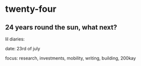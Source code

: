 # twenty-four

24 years round the sun, what next?
---

lil diaries:


date: 23rd of july

  focus: 
  research, investments, mobility, writing, building, 200kay

  
